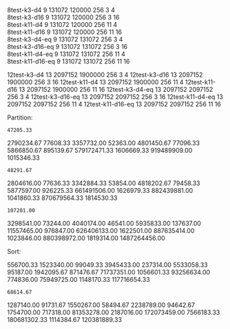 8test-k3-d4			9   	131072    	120000    	256		3	 4  
8test-k3-d16		9   	131072    	120000    	256		3	 16  
8test-k11-d4		9   	131072    	120000    	256		11	 4  
8test-k11-d16		9   	131072    	120000    	256		11	 16  
8test-k3-d4-eq		9   	131072    	131072    	256		3	 4  
8test-k3-d16-eq		9   	131072    	131072    	256		3	 16  
8test-k11-d4-eq		9   	131072    	131072    	256		11	 4  
8test-k11-d16-eq	9   	131072    	131072    	256		11	 16

12test-k3-d4		13  	2097152   	1900000   	256		3	 4 
12test-k3-d16		13  	2097152   	1900000   	256		3	 16 
12test-k11-d4		13  	2097152   	1900000   	256		11	 4 
12test-k11-d16		13  	2097152   	1900000   	256		11	 16 
12test-k3-d4-eq		13  	2097152   	2097152   	256		3	 4 
12test-k3-d16-eq	13  	2097152   	2097152   	256		3	 16 
12test-k11-d4-eq	13  	2097152   	2097152   	256		11	 4 
12test-k11-d16-eq	13  	2097152   	2097152   	256		11	 16


Partition:

    47205.33
  2790234.67
    77608.33
  3357732.00
    52363.00
  4801450.67
    77096.33
  5866850.67
   895139.67
579172471.33
  1606669.33
919489909.00
  1015346.33



    48291.67
  2804616.00
    77636.33
  3342884.33
    53854.00
  4818202.67
    79458.33
  5877597.00
   926225.33
661491506.00
  1626979.33
882439881.00
  1041860.33
870679564.33
  1814530.33



    107201.00
   3298541.00
     73244.00
   4040174.00
     46541.00
   5935833.00
    137637.00
  11557465.00
    976847.00
 626406133.00
   1622501.00
 887635414.00
   1023846.00
 880398972.00
   1819314.00
1487264456.00


Sort: 

556700.33
1523340.00
99049.33
3945433.00
237314.00
5533058.33
95187.00
1942095.67
871476.67
71737351.00
1056601.33
93256634.00
774836.00
75949725.00
1148170.33
117716654.33



    68614.67
  1287140.00
    91731.67
  1550267.00
    58494.67
  2238789.00
    94642.67
  1754700.00
   717318.00
 81353278.00
  2187016.00
172073459.00
  7566183.33
180681302.33
  1114384.67
120381889.33
















































